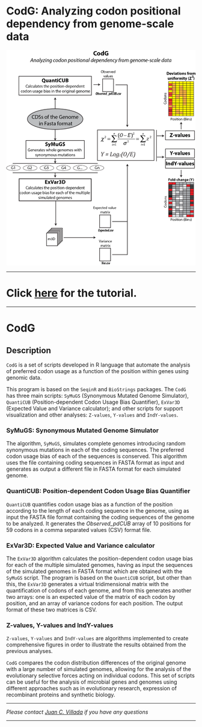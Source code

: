 # CodG: Analyzing codon positional dependency from genome-scale data

![CodG Schema](/Images/CodG.png)

____

# Click [here](https://github.com/juanvillada/CodG/tree/master/Tutorial_E_coli) for the tutorial.

____

# CodG

## Description
`CodG` is a set of scripts developed in R language that automate the analysis of preferred codon usage as a function of the position within genes using genomic data.

This program is based on the `SeqinR` and `BioStrings` packages. The `CodG` has three main scripts: `SyMuGS` (Synonymous Mutated Genome Simulator), `QuantiCUB` (Position-dependent Codon Usage Bias Quantifier), `ExVar3D` (Expected Value and Variance calculator); and other scripts for support visualization and other analyses: `Z-values`, `Y-values` and `IndY-values`.

### SyMuGS: Synonymous Mutated Genome Simulator
The algorithm, `SyMuGS`, simulates complete genomes introducing random synonymous mutations in each of the coding sequences. The preferred codon usage bias of each of the sequences is conserved. This algorithm uses the file containing coding sequences in FASTA format as input and generates as output a different file in FASTA format for each simulated genome.

### QuantiCUB: Position-dependent Codon Usage Bias Quantifier
`QuantiCUB` quantifies codon usage bias as a function of the position according to the length of each coding sequence in the genome, using as input the FASTA file format containing the coding sequences of the genome to be analyzed. It generates the _Observed_pdCUB_ array of 10 positions for 59 codons in a comma separated values ​​(CSV) format file.

### ExVar3D: Expected Value and Variance calculator
The `ExVar3D` algorithm calculates the position-dependent codon usage bias for each of the multiple simulated genomes, having as input the sequences of the simulated genomes in FASTA format which are obtained with the `SyMuGS` script. The program is based on the `QuantiCUB` script, but other than this, the `ExVar3D` generates a virtual tridimensional matrix with the quantification of codons of each genome, and from this generates another two arrays: one is an expected value of the matrix of each codon by position, and an array of variance codons for each position. The output format of these two matrices is CSV.

### Z-values, Y-values and IndY-values
`Z-values`, `Y-values` and `IndY-values` are algorithms implemented to create comprehensive figures in order to illustrate the results obtained from the previous analyses.

`CodG` compares the codon distribution differences of the original genome with a large number of simulated genomes, allowing for the analysis of the evolutionary selective forces acting on individual codons. This set of scripts can be useful for the analysis of microbial genes and genomes using different approaches such as in evolutionary research, expression of recombinant proteins and synthetic biology.

____

_Please contact [Juan C. Villada](mailto:juan.arteaga@ufv.br) if you have any questions_
____